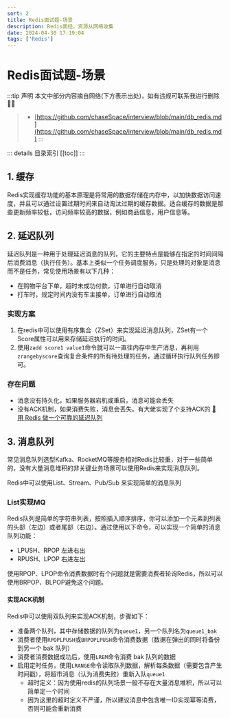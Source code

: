 ```yaml
---
sort: 2
title: Redis面试题-场景
description: Redis面经，资源从网络收集
date: 2024-04-30 17:19:04
tags: ['Redis']
---
```


# Redis面试题-场景

:::tip 声明
本文中部分内容摘自网络(下方表示出处)，如有违规可联系我进行删除 🙏🏻
> * [https://github.com/chaseSpace/interview/blob/main/db_redis.md](https://github.com/chaseSpace/interview/blob/main/db_redis.md)
:::

::: details 目录索引
[[toc]]
:::
## 1. 缓存

Redis实现缓存功能的基本原理是将常用的数据存储在内存中，以加快数据访问速度，并且可以通过设置过期时间来自动淘汰过期的缓存数据。适合缓存的数据是那些更新频率较低，访问频率较高的数据，例如商品信息，用户信息等。

## 2. 延迟队列

延迟队列是一种用于处理延迟消息的队列，它的主要特点是能够在指定的时间间隔后消费消息（执行任务）。基本上类似一个任务调度服务，只是处理的对象是消息而不是任务，常见使用场景有以下几种：

* 在购物平台下单，超时未成功付款，订单进行自动取消
* 打车时，规定时间内没有车主接单，订单进行自动取消

### 实现方案
1. 在redis中可以使用有序集合（ZSet）来实现延迟消息队列，ZSet有一个Score属性可以用来存储延迟执行的时间。
2. 使用`zadd score1 value1`命令就可以一直往内存中生产消息，再利用`zrangebyscore`查询复合条件的所有待处理的任务，通过循环执行队列任务即可。

### 存在问题
* 消息没有持久化，如果服务器宕机或重启，消息可能会丢失
* 没有ACK机制，如果消费失败，消息会丢失。有大佬实现了个支持ACK的 [🔗 用 Redis 做一个可靠的延迟队列](https://juejin.cn/post/7111939271757398023)

## 3. 消息队列

常见消息队列选型Kafka、RocketMQ等服务相对Redis比较重，对于一些简单的，没有大量消息堆积的非关键业务场景可以使用Redis来实现消息队列。

Redis中可以使用List、Stream、Pub/Sub 来实现简单的消息队列

### List实现MQ

Redis队列是简单的字符串列表，按照插入顺序排序，你可以添加一个元素到列表的头部（左边）或者尾部（右边）。通过使用以下命令，可以实现一个简单的消息队列功能：
* LPUSH、RPOP 左进右出
* RPUSH、LPOP 右进左出

使用RPOP、LPOP命令消费数据时有个问题就是需要消费者轮询Redis，所以可以使用BRPOP、BLPOP避免这个问题。

#### 实现ACK机制

Redis中可以使用双队列来实现ACK机制，步骤如下：
* 准备两个队列，其中存储数据的队列为`queue1`，另一个队列名为`queue1_bak`
* 消费者使用`RPOPLPUSH`或`BRPOPLPUSH`命令消费数据（数据在弹出的同时将备份到另一个 bak 队列）
* 消费者消费数据成功后，使用`LREM`命令消费 bak 队列的数据
* 启用定时任务，使用`LRANGE`命令读取队列数据，解析每条数据（需要包含产生时间戳），将超市消息（认为消费失败）重新入队`queue1`
	* 超时定义：因为使用redis的队列场景一般不存在大量消息堆积，所以可以简单定一个时间
	* 因为这里的超时定义不严谨，所以建议消息中包含唯一ID实现幂等消费，否则可能会重新消费